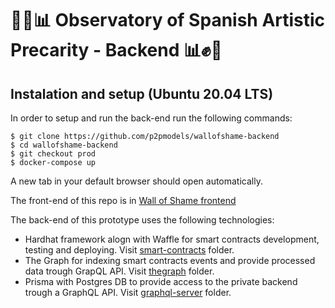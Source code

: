 # 🎨✊📊 __Observatory of Spanish Artistic Precarity - Backend__ 📊✊🎨

## Instalation and setup (Ubuntu 20.04 LTS)

In order to setup and run the back-end run the following commands:

```
$ git clone https://github.com/p2pmodels/wallofshame-backend
$ cd wallofshame-backend
$ git checkout prod
$ docker-compose up
```

A new tab in your default browser should open automatically.

The front-end of this repo is in [Wall of Shame frontend](https://github.com/P2PModels/wallofshame-frontend)





The back-end of this prototype uses the following technologies:
- Hardhat framework alogn with Waffle for smart contracts development, testing and deploying. Visit [smart-contracts](./smart-contracts) folder.
- The Graph for indexing smart contracts events and provide processed data trough GrapQL API. Visit [thegraph](./thegraph) folder.
- Prisma with Postgres DB to provide access to the private backend trough a GraphQL API. Visit [graphql-server](./graphql-server) folder.

